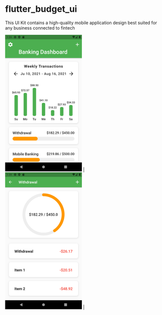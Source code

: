# flutter_budget_ui

This UI Kit contains a high-quality mobile application design best suited for any business connected to fintech

 <img src="https://github.com/Kenlock/flutter-banking-dashboard/blob/main/Screenshot_1629455965.png" width="250"> | <img src="https://github.com/Kenlock/flutter-banking-dashboard/blob/main/Screenshot_1629455974.png" width="250"> |




